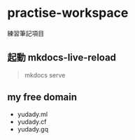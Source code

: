 # practise-workspace
練習筆記項目



## 起動 mkdocs-live-reload
> mkdocs serve

## my free domain
* yudady.ml
* yudady.cf
* yudady.gq



